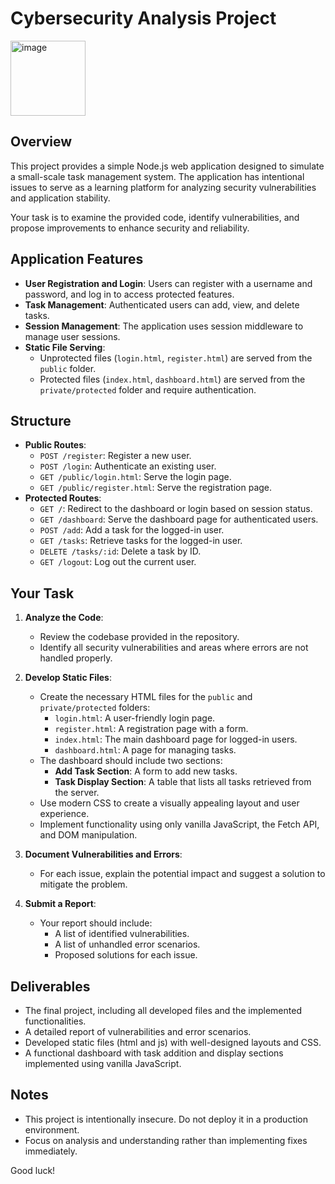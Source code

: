 # Cybersecurity Analysis Project




<img width="120" alt="image" src="https://github.com/user-attachments/assets/492668ab-4e50-4b86-80c8-e83f0e4079ec" />





## Overview
This project provides a simple Node.js web application designed to simulate a small-scale task management system. The application has intentional issues to serve as a learning platform for analyzing security vulnerabilities and application stability.

Your task is to examine the provided code, identify vulnerabilities, and propose improvements to enhance security and reliability.

## Application Features
- **User Registration and Login**: Users can register with a username and password, and log in to access protected features.
- **Task Management**: Authenticated users can add, view, and delete tasks.
- **Session Management**: The application uses session middleware to manage user sessions.
- **Static File Serving**: 
  - Unprotected files (`login.html`, `register.html`) are served from the `public` folder.
  - Protected files (`index.html`, `dashboard.html`) are served from the `private/protected` folder and require authentication.

## Structure
- **Public Routes**:
  - `POST /register`: Register a new user.
  - `POST /login`: Authenticate an existing user.
  - `GET /public/login.html`: Serve the login page.
  - `GET /public/register.html`: Serve the registration page.
- **Protected Routes**:
  - `GET /`: Redirect to the dashboard or login based on session status.
  - `GET /dashboard`: Serve the dashboard page for authenticated users.
  - `POST /add`: Add a task for the logged-in user.
  - `GET /tasks`: Retrieve tasks for the logged-in user.
  - `DELETE /tasks/:id`: Delete a task by ID.
  - `GET /logout`: Log out the current user.

## Your Task
1. **Analyze the Code**:
   - Review the codebase provided in the repository.
   - Identify all security vulnerabilities and areas where errors are not handled properly.

2. **Develop Static Files**:
   - Create the necessary HTML files for the `public` and `private/protected` folders:
     - `login.html`: A user-friendly login page.
     - `register.html`: A registration page with a form.
     - `index.html`: The main dashboard page for logged-in users.
     - `dashboard.html`: A page for managing tasks.
   - The dashboard should include two sections:
     - **Add Task Section**: A form to add new tasks.
     - **Task Display Section**: A table that lists all tasks retrieved from the server.
   - Use modern CSS to create a visually appealing layout and user experience.
   - Implement functionality using only vanilla JavaScript, the Fetch API, and DOM manipulation.

3. **Document Vulnerabilities and Errors**:
   - For each issue, explain the potential impact and suggest a solution to mitigate the problem.

4. **Submit a Report**:
   - Your report should include:
     - A list of identified vulnerabilities.
     - A list of unhandled error scenarios.
     - Proposed solutions for each issue.

## Deliverables
- The final project, including all developed files and the implemented functionalities.
- A detailed report of vulnerabilities and error scenarios.
- Developed static files (html and js) with well-designed layouts and CSS.
- A functional dashboard with task addition and display sections implemented using vanilla JavaScript.

## Notes
- This project is intentionally insecure. Do not deploy it in a production environment.
- Focus on analysis and understanding rather than implementing fixes immediately.

Good luck!

